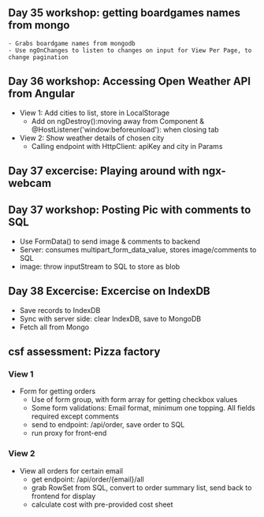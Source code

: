 ## Day 35 workshop: getting boardgames names from mongo
    - Grabs boardgame names from mongodb
    - Use ngOnChanges to listen to changes on input for View Per Page, to change pagination
    


## Day 36 workshop: Accessing Open Weather API from Angular
- View 1: Add cities to list, store in LocalStorage
    - Add on ngDestroy():moving away from Component & @HostListener('window:beforeunload'): when closing tab
- View 2: Show weather details of chosen city
    - Calling endpoint with HttpClient: apiKey and city in Params


## Day 37 excercise: Playing around with ngx-webcam



## Day 37 workshop: Posting Pic with comments to SQL
- Use FormData() to send image & comments to backend
- Server: consumes multipart_form_data_value, stores image/comments to SQL 
- image: throw inputStream to SQL to store as blob


## Day 38 Excercise: Excercise on IndexDB
- Save records to IndexDB
- Sync with server side: clear IndexDB, save to MongoDB
- Fetch all from Mongo


## csf assessment: Pizza factory
### View 1
- Form for getting orders
    - Use of form group, with form array for getting checkbox values
    - Some form validations: Email format, minimum one topping. All fields required except comments
    - send to endpoint: /api/order, save order to SQL
    - run proxy for front-end

### View 2
- View all orders for certain email
    - get endpoint: /api/order/{email}/all
    - grab RowSet from SQL, convert to order summary list, send back to frontend for display
    - calculate cost with pre-provided cost sheet